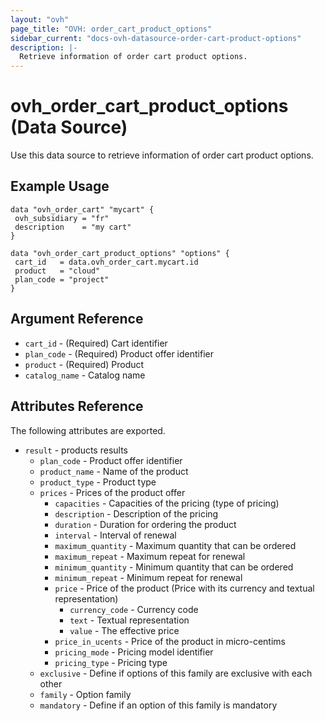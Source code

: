 ```yaml
---
layout: "ovh"
page_title: "OVH: order_cart_product_options"
sidebar_current: "docs-ovh-datasource-order-cart-product-options"
description: |-
  Retrieve information of order cart product options.
---
```


# ovh_order_cart_product_options (Data Source)

Use this data source to retrieve information of order cart product options.

## Example Usage

```hcl
data "ovh_order_cart" "mycart" {
 ovh_subsidiary = "fr"
 description    = "my cart"
}

data "ovh_order_cart_product_options" "options" {
 cart_id   = data.ovh_order_cart.mycart.id
 product   = "cloud"
 plan_code = "project"
}
```

## Argument Reference

* `cart_id` - (Required) Cart identifier
* `plan_code` - (Required) Product offer identifier
* `product` - (Required) Product
* `catalog_name` - Catalog name

## Attributes Reference

The following attributes are exported.

* `result` - products results
  * `plan_code` - Product offer identifier
  * `product_name` - Name of the product
  * `product_type` - Product type
  * `prices` - Prices of the product offer
    * `capacities` - Capacities of the pricing (type of pricing)
    * `description` - Description of the pricing
    * `duration` - Duration for ordering the product
    * `interval` - Interval of renewal
    * `maximum_quantity` - Maximum quantity that can be ordered
    * `maximum_repeat` - Maximum repeat for renewal
    * `minimum_quantity` - Minimum quantity that can be ordered
    * `minimum_repeat` - Minimum repeat for renewal
    * `price` - Price of the product (Price with its currency and textual representation)
      * `currency_code` - Currency code
      * `text` - Textual representation
      * `value` - The effective price
    * `price_in_ucents` - Price of the product in micro-centims
    * `pricing_mode` - Pricing model identifier
    * `pricing_type` - Pricing type
  * `exclusive` - Define if options of this family are exclusive with each other
  * `family` - Option family
  * `mandatory` - Define if an option of this family is mandatory
